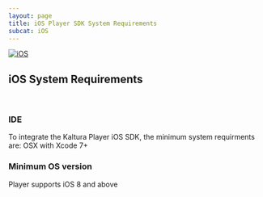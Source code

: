 ```yaml
---
layout: page
title: iOS Player SDK System Requirements
subcat: iOS
---
```


[![iOS](https://img.shields.io/badge/iOS-Supported-green.svg)](https://github.com/kaltura/player-sdk-native-ios)

## iOS System Requirements 
&nbsp;

### IDE 
To integrate the Kaltura Player iOS SDK, the minimum system requirments are:
OSX with Xcode 7+ 
  
### Minimum OS version 
Player supports iOS 8 and above 



  

